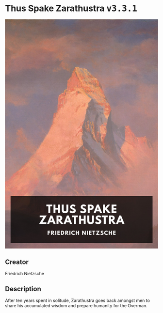 
# Thus Spake Zarathustra <kbd>v3.3.1</kbd>

<center>
  <img src="./cover-1024.jpg"/>
</center>

## Creator
Friedrich Nietzsche

## Description
After ten years spent in solitude, Zarathustra goes back amongst men to share his accumulated wisdom and prepare humanity for the Overman.
